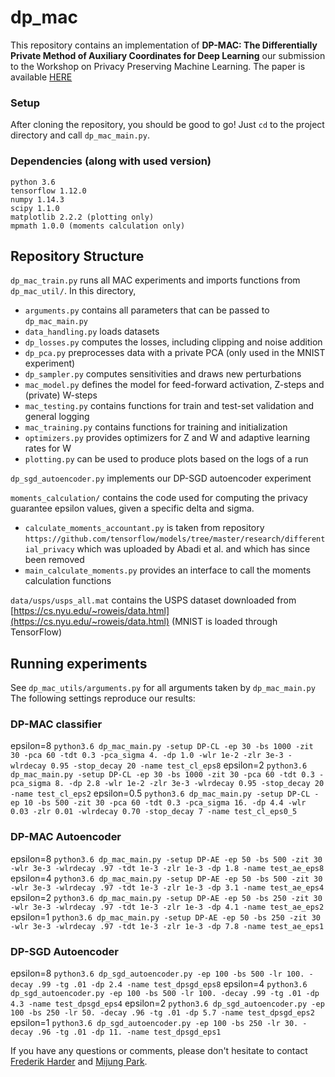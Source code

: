 # dp_mac

This repository contains an implementation of __DP-MAC: The Differentially Private Method of Auxiliary Coordinates for Deep Learning__ our submission to the Workshop on Privacy Preserving Machine Learning. The paper is available [HERE](https://ppml-workshop.github.io/ppml/papers/67.pdf)

### Setup

After cloning the repository, you should be good to go! Just `cd` to the project directory and call `dp_mac_main.py`.

### Dependencies (along with used version)
    python 3.6
    tensorflow 1.12.0
    numpy 1.14.3
    scipy 1.1.0
    matplotlib 2.2.2 (plotting only)
    mpmath 1.0.0 (moments calculation only)


## Repository Structure

`dp_mac_train.py` runs all MAC experiments and imports functions from `dp_mac_util/`. In this directory,
- `arguments.py` contains all parameters that can be passed to `dp_mac_main.py`
- `data_handling.py` loads datasets
- `dp_losses.py` computes the losses, including clipping and noise addition
- `dp_pca.py` preprocesses data with a private PCA (only used in the MNIST experiment)
- `dp_sampler.py` computes sensitivities and draws new perturbations
- `mac_model.py` defines the model for feed-forward activation, Z-steps and (private) W-steps
- `mac_testing.py` contains functions for train and test-set validation and general logging
- `mac_training.py` contains functions for training and initialization
- `optimizers.py` provides optimizers for Z and W and adaptive learning rates for W
- `plotting.py` can be used to produce plots based on the logs of a run

`dp_sgd_autoencoder.py` implements our DP-SGD autoencoder experiment

`moments_calculation/` contains the code used for computing the privacy guarantee epsilon values, given a specific delta and sigma.
- `calculate_moments_accountant.py` is taken from repository `https://github.com/tensorflow/models/tree/master/research/differential_privacy` which was uploaded by Abadi et al. and which has since been removed
- `main_calculate_moments.py` provides an interface to call the moments calculation functions

`data/usps/usps_all.mat` contains the USPS dataset downloaded from [https://cs.nyu.edu/~roweis/data.html](https://cs.nyu.edu/~roweis/data.html) (MNIST is loaded through TensorFlow)


## Running experiments

See `dp_mac_utils/arguments.py` for all arguments taken by `dp_mac_main.py` The following settings reproduce our results:

### DP-MAC classifier
epsilon=8
`python3.6 dp_mac_main.py -setup DP-CL -ep 30 -bs 1000 -zit 30 -pca 60 -tdt 0.3 -pca_sigma 4. -dp 1.0 -wlr 1e-2 -zlr 3e-3 -wlrdecay 0.95 -stop_decay 20 -name test_cl_eps8`
epsilon=2
`python3.6 dp_mac_main.py -setup DP-CL -ep 30 -bs 1000 -zit 30 -pca 60 -tdt 0.3 -pca_sigma 8. -dp 2.8 -wlr 1e-2 -zlr 3e-3 -wlrdecay 0.95 -stop_decay 20 -name test_cl_eps2`
epsilon=0.5
`python3.6 dp_mac_main.py -setup DP-CL -ep 10 -bs 500 -zit 30 -pca 60 -tdt 0.3 -pca_sigma 16. -dp 4.4 -wlr 0.03 -zlr 0.01 -wlrdecay 0.70 -stop_decay 7 -name test_cl_eps0_5`


### DP-MAC Autoencoder
epsilon=8
`python3.6 dp_mac_main.py -setup DP-AE -ep 50 -bs 500 -zit 30 -wlr 3e-3 -wlrdecay .97 -tdt 1e-3 -zlr 1e-3 -dp 1.8 -name test_ae_eps8`
epsilon=4
`python3.6 dp_mac_main.py -setup DP-AE -ep 50 -bs 500 -zit 30 -wlr 3e-3 -wlrdecay .97 -tdt 1e-3 -zlr 1e-3 -dp 3.1 -name test_ae_eps4`
epsilon=2
`python3.6 dp_mac_main.py -setup DP-AE -ep 50 -bs 250 -zit 30 -wlr 3e-3 -wlrdecay .97 -tdt 1e-3 -zlr 1e-3 -dp 4.1 -name test_ae_eps2`
epsilon=1
`python3.6 dp_mac_main.py -setup DP-AE -ep 50 -bs 250 -zit 30 -wlr 3e-3 -wlrdecay .97 -tdt 1e-3 -zlr 1e-3 -dp 7.8 -name test_ae_eps1`


### DP-SGD Autoencoder
epsilon=8
`python3.6 dp_sgd_autoencoder.py -ep 100 -bs 500 -lr 100. -decay .99 -tg .01 -dp 2.4 -name test_dpsgd_eps8`
epsilon=4
`python3.6 dp_sgd_autoencoder.py -ep 100 -bs 500 -lr 100. -decay .99 -tg .01 -dp 4.3 -name test_dpsgd_eps4`
epsilon=2
`python3.6 dp_sgd_autoencoder.py -ep 100 -bs 250 -lr 50. -decay .96 -tg .01 -dp 5.7 -name test_dpsgd_eps2`
epsilon=1
`python3.6 dp_sgd_autoencoder.py -ep 100 -bs 250 -lr 30. -decay .96 -tg .01 -dp 11. -name test_dpsgd_eps1`


If you have any questions or comments, please don't hesitate to contact [Frederik Harder](https://ei.is.tuebingen.mpg.de/employees/fharder) and [Mijung Park](https://ei.is.mpg.de/~mpark).
